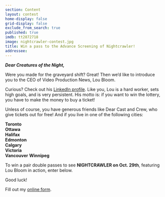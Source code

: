 ```yaml
---
section: Content
layout: contest
home-display: false
grid-display: false
exclude_from_search: true
published: true
imdb: tt2872718
image: nightcrawler-contest.jpg
title: Win a pass to the Advance Screening of Nightcrawler!
addressee: 
---
```

***Dear Creatures of the Night,***

Were you made for the graveyard shift? Great! Then we’d like to introduce you to the CEO of Video Production News, Lou Bloom.

Curious? Check out his [LinkedIn profile](http://linkd.in/1o1EL09). Like you, Lou is a hard worker, sets high goals, and is very persistent.  His motto is: if you want to win the lottery, you have to make the money to buy a ticket!

Unless of course, you have generous friends like Dear Cast and Crew, who give tickets out for free! And if you live in one of the following cities:

**Toronto**  
**Ottawa**  
**Halifax**  
**Edmonton**  
**Calgary**  
**Victoria**  
**Vancouver**
**Winnipeg**

To win a pair double passes to see **NIGHTCRAWLER on Oct. 29th**, featuring Lou Bloom in action, enter below.

Good luck!

<div id="wufoo-s16tg7hx1k1ukbh">
Fill out my <a href="https://dearcastandcrew.wufoo.com/forms/s16tg7hx1k1ukbh">online form</a>.
</div>
<script type="text/javascript">var s16tg7hx1k1ukbh;(function(d, t) {
var s = d.createElement(t), options = {
'userName':'dearcastandcrew',
'formHash':'s16tg7hx1k1ukbh',
'autoResize':true,
'height':'485',
'async':true,
'host':'wufoo.com',
'header':'hide',
'ssl':true};
s.src = ('https:' == d.location.protocol ? 'https://' : 'http://') + 'www.wufoo.com/scripts/embed/form.js';
s.onload = s.onreadystatechange = function() {
var rs = this.readyState; if (rs) if (rs != 'complete') if (rs != 'loaded') return;
try { s16tg7hx1k1ukbh = new WufooForm();s16tg7hx1k1ukbh.initialize(options);s16tg7hx1k1ukbh.display(); } catch (e) {}};
var scr = d.getElementsByTagName(t)[0], par = scr.parentNode; par.insertBefore(s, scr);
})(document, 'script');</script>
